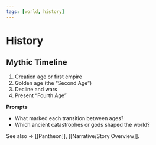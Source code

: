 ```yaml
---
tags: [world, history]
---
```


# History

## Mythic Timeline
1. Creation age or first empire  
2. Golden age (the “Second Age”)  
3. Decline and wars  
4. Present “Fourth Age”  

**Prompts**
- What marked each transition between ages?  
- Which ancient catastrophes or gods shaped the world?

See also → [[Pantheon]], [[Narrative/Story Overview]].
